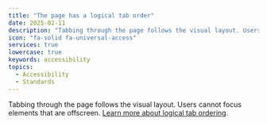 ```yaml
---
title: "The page has a logical tab order"
date: 2025-02-11
description: "Tabbing through the page follows the visual layout. Users cannot focus elements that are offscreen. "
icon: "fa-solid fa-universal-access"
services: true
lowercase: true
keywords: accessibility
topics:
  - Accessibility
  - Standards
---
```


Tabbing through the page follows the visual layout. Users cannot focus elements that are offscreen. [Learn more about logical tab ordering](https://developer.chrome.com/docs/lighthouse/accessibility/logical-tab-order/).